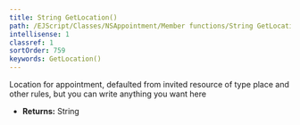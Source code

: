 ```yaml
---
title: String GetLocation()
path: /EJScript/Classes/NSAppointment/Member functions/String GetLocation()
intellisense: 1
classref: 1
sortOrder: 759
keywords: GetLocation()
---
```



Location for appointment, defaulted from invited resource of type place and other rules, but you can write anything you want here



* **Returns:** String


